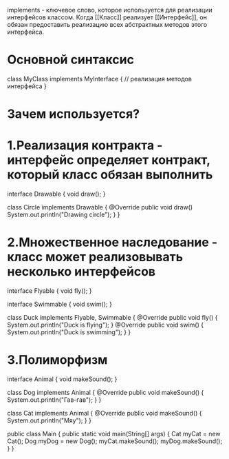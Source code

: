implements - ключевое слово, которое используется для реализации интерфейсов классом. Когда [[Класс]] реализует [[Интерфейс]], он обязан предоставить реализацию всех абстрактных методов этого интерфейса.

# Основной синтаксис
class MyClass implements MyInterface {
	// реализация методов интерфейса
}


# Зачем используется?
# 1.Реализация контракта - интерфейс определяет контракт, который класс обязан выполнить
interface Drawable {
	void draw();
}

class Circle implements Drawable {
	@Override
	public void draw() 
		System.out.println("Drawing circle");
	}
}

# 2.Множественное наследование - класс может реализовывать несколько интерфейсов
interface Flyable {
	void fly();
}

interface Swimmable {
	void swim();
}

class Duck implements Flyable, Swimmable {
	@Override
	public void fly() {
		System.out.println("Duck is flying");
	}
	@Override
	public void swim() {
		System.out.println("Duck is swimming");
	}
}

# 3.Полиморфизм
interface Animal {
	void makeSound();
}

class Dog implements Animal {
	@Override
	public void makeSound() {
		System.out.println("Гав-гав");
	}
}

class Cat implements Animal {
	@Override
	public void makeSound() {
		System.out.println("Мяу");
	}
}

public class Main {
	public static void main(String[] args) {
		Cat myCat = new Cat();
		Dog myDog = new Dog();
		myCat.makeSound();
		myDog.makeSound();
	}
}